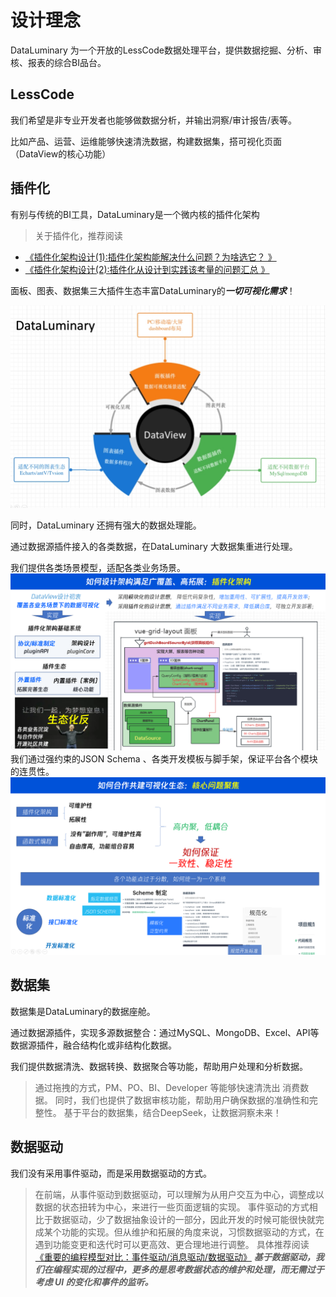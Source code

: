  # 设计理念
DataLuminary 为一个开放的LessCode数据处理平台，提供数据挖掘、分析、审核、报表的综合BI品台。
## LessCode
我们希望是非专业开发者也能够做数据分析，并输出洞察/审计报告/表等。

比如产品、运营、运维能够快速清洗数据，构建数据集，搭可视化页面（DataView的核心功能）
## 插件化
有别与传统的BI工具，DataLuminary是一个微内核的插件化架构
> 关于插件化，推荐阅读
+ [《插件化架构设计(1):插件化架构能解决什么问题？为啥选它？ 》](https://www.zhoulujun.cn/html/webfront/engineer/Architecture/8755.html)
+ [《插件化架构设计(2):插件化从设计到实践该考量的问题汇总  》](https://www.zhoulujun.cn/html/webfront/engineer/Architecture/8907.html)

面板、图表、数据集三大插件生态丰富DataLuminary的***一切可视化需求***！

![插件生态](../plugins/images/10.png)

同时，DataLuminary 还拥有强大的数据处理能。

通过数据源插件接入的各类数据，在DataLuminary 大数据集重进行处理。

我们提供各类场景模型，适配各类业务场景。
![如何设计架构满足广覆盖、高拓展：插件化架构](./images/1.png)
我们通过强约束的JSON Schema 、各类开发模板与脚手架，保证平台各个模块的连贯性。
![如何设计架构满足广覆盖、高拓展：插件化架构](./images/7.png)
## 数据集
数据集是DataLuminary的数据座舱。

通过数据源插件，实现多源数据整合：通过MySQL、MongoDB、Excel、API等数据源插件，融合结构化或非结构化数据。

我们提供数据清洗、数据转换、数据聚合等功能，帮助用户处理和分析数据。
> 通过拖拽的方式，PM、PO、BI、Developer 等能够快速清洗出 消费数据。
> 同时，我们也提供了数据审核功能，帮助用户确保数据的准确性和完整性。
> 基于平台的数据集，结合DeepSeek，让数据洞察未来！

## 数据驱动
我们没有采用事件驱动，而是采用数据驱动的方式。
> 在前端，从事件驱动到数据驱动，可以理解为从用户交互为中心，调整成以数据的状态扭转为中心，来进行一些页面逻辑的实现。
> 事件驱动的方式相比于数据驱动，少了数据抽象设计的一部分，因此开发的时候可能很快就完成某个功能的实现。但从维护和拓展的角度来说，习惯数据驱动的方式，在遇到功能变更和迭代时可以更高效、更合理地进行调整。
具体推荐阅读[《重要的编程模型对比：事件驱动/消息驱动/数据驱动》]( https://www.zhoulujun.cn/html/webfront/engineer/Architecture/9074.html)
> ***基于数据驱动，我们在编程实现的过程中，更多的是思考数据状态的维护和处理，而无需过于考虑 UI 的变化和事件的监听。***


